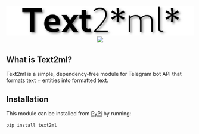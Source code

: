 <p align="center">
  <img src="logo.png" alt="Text2ml"/>
  <br>
  <a href="https://pypi.org/project/text2ml"><img src="https://img.shields.io/pypi/v/text2ml.svg" /></a>
</p>

## What is Text2ml?

Text2ml is a simple, dependency-free module for Telegram bot API that formats text + entities into formatted text.

## Installation

This module can be installed from [PyPi](https://pypi.org/project/text2ml) by running:

```
pip install text2ml
```
